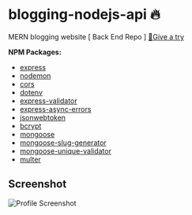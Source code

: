 # blogging-nodejs-api 🔥 

MERN blogging website [ Back End Repo ] [👋Give a try](https://blogging-reactjs.herokuapp.com/)

**NPM Packages:**

- [express](https://www.npmjs.com/package/express)
- [nodemon](https://www.npmjs.com/package/nodemon)
- [cors](https://www.npmjs.com/package/cors)
- [dotenv](https://www.npmjs.com/package/dotenv)
- [express-validator](https://www.npmjs.com/package/express-validator)
- [express-async-errors](https://www.npmjs.com/package/express-async-errors)
- [jsonwebtoken](https://www.npmjs.com/package/jsonwebtoken)
- [bcrypt](https://www.npmjs.com/package/bcrypt)
- [mongoose](https://www.npmjs.com/package/mongoose)
- [mongoose-slug-generator](https://www.npmjs.com/package/mongoose-slug-generator)
- [mongoose-unique-validator](https://www.npmjs.com/package/mongoose-unique-validator)
- [multer](https://www.npmjs.com/package/multer)

## Screenshot

![Profile Screenshot](https://i.imgur.com/yrSblCn.png)
